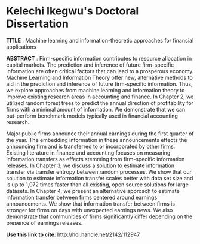 # Kelechi Ikegwu's Doctoral Dissertation

**TITLE** : Machine learning and information-theoretic approaches for financial applications 

**ABSTRACT** : Firm-specific information contributes to resource allocation in capital markets. The prediction and inference of future firm-specific information are often critical factors that can lead to a prosperous economy. Machine Learning and Information Theory offer new, alternative methods to aid in the prediction and inference of future firm-specific information. Thus, we explore approaches from machine learning and information theory to improve existing research areas in accounting and finance. In Chapter 2, we utilized random forest trees to predict the annual direction of profitability for firms with a minimal amount of information. We demonstrate that we can out-perform benchmark models typically used in financial accounting research.


Major public firms announce their annual earnings during the first quarter of the year. The embedding information in these announcements effects the announcing firm and is transferred to or incorporated by other firms. Existing literature in finance and accounting focuses on measuring information transfers as effects stemming from firm-specific information releases. In Chapter 3, we discuss a solution to estimate information transfer via transfer entropy between random processes. We show that our solution to estimate information transfer scales better with data set size and is up to 1,072 times faster than all existing, open source solutions for large datasets. In Chapter 4, we present an alternative approach to estimate information transfer between firms centered around earnings announcements. We show that information transfer between firms is stronger for firms on days with unexpected earnings news. We also demonstrate that communities of firms significantly differ depending on the presence of earnings releases.



**Use this link to cite**: http://hdl.handle.net/2142/112947



